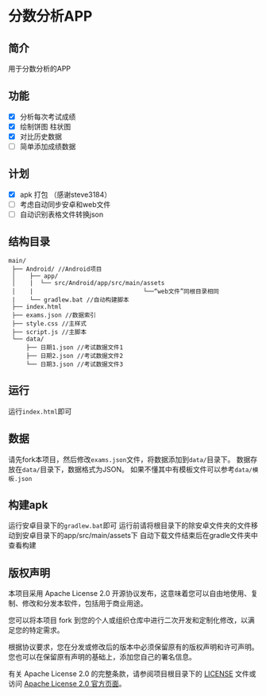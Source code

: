 ﻿# 分数分析APP

## 简介

用于分数分析的APP

## 功能

- [x] 分析每次考试成绩
- [x] 绘制饼图 柱状图
- [x] 对比历史数据
- [ ] 简单添加成绩数据
## 计划
- [x] apk 打包 （感谢steve3184）
- [ ] 考虑自动同步安卓和web文件
- [ ] 自动识别表格文件转换json

## 结构目录
```
main/
 ├── Android/ //Android项目
 │    ├── app/
 │    |  └── src/Android/app/src/main/assets
 │    |                               └──“web文件”同根目录相同
 |    └── gradlew.bat //自动构建脚本
 ├── index.html
 ├── exams.json //数据索引
 ├── style.css //主样式
 ├── script.js //主脚本
 └── data/
     ├── 日期1.json //考试数据文件1
     ├── 日期2.json //考试数据文件2
     └── 日期3.json //考试数据文件3
```
## 运行
运行`index.html`即可

## 数据
请先fork本项目，然后修改`exams.json`文件，将数据添加到`data/`目录下。
数据存放在`data/`目录下，数据格式为JSON。
如果不懂其中有模板文件可以参考`data/模板.json`

## 构建apk
运行安卓目录下的`gradlew.bat`即可
运行前请将根目录下的除安卓文件夹的文件移动到安卓目录下的app/src/main/assets下
自动下载文件结束后在gradle文件夹中查看构建

## 版权声明

本项目采用 Apache License 2.0 开源协议发布，这意味着您可以自由地使用、复制、修改和分发本软件，包括用于商业用途。

您可以将本项目 fork 到您的个人或组织仓库中进行二次开发和定制化修改，以满足您的特定需求。

根据协议要求，您在分发或修改后的版本中必须保留原有的版权声明和许可声明。您也可以在保留原有声明的基础上，添加您自己的署名信息。

有关 Apache License 2.0 的完整条款，请参阅项目根目录下的 [LICENSE](LICENSE) 文件或访问 [Apache License 2.0 官方页面](https://www.apache.org/licenses/LICENSE-2.0)。
